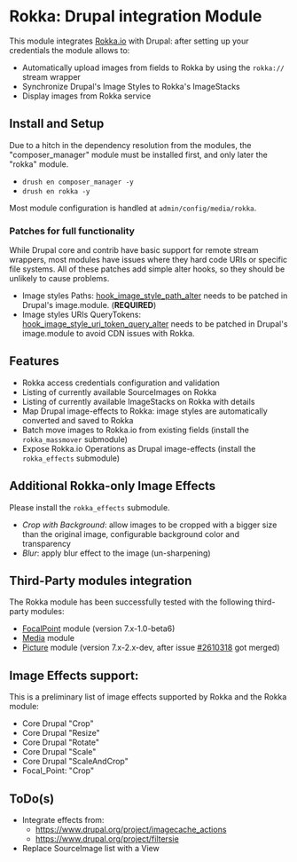 # Rokka: Drupal integration Module

This module integrates [Rokka.io](https://rokka.io) with Drupal: after setting up your credentials the module allows to:

 - Automatically upload images from fields to Rokka by using the `rokka://` stream wrapper
 - Synchronize Drupal's Image Styles to Rokka's ImageStacks
 - Display images from Rokka service

## Install and Setup
Due to a hitch in the dependency resolution from the modules, the "composer_manager" module
must be installed first, and only later the "rokka" module.

 - `drush en composer_manager -y`
 - `drush en rokka -y`

Most module configuration is handled at `admin/config/media/rokka`.
 
### Patches for full functionality
 
 While Drupal core and contrib have basic support for remote stream wrappers, most modules have issues where they hard
 code URIs or specific file systems. All of these patches add simple alter hooks, so they should be unlikely to cause
 problems.
 
 - Image styles Paths: [hook_image_style_path_alter](https://www.drupal.org/node/1358896#comment-9297197) needs to be
    patched in Drupal's image.module. (**REQUIRED**)
 - Image styles URIs QueryTokens: [hook_image_style_uri_token_query_alter](https://www.drupal.org/node/2610308) needs to
    be patched in Drupal's image.module to avoid CDN issues with Rokka.

## Features
 - Rokka access credentials configuration and validation
 - Listing of currently available SourceImages on Rokka
 - Listing of currently available ImageStacks on Rokka with details
 - Map Drupal image-effects to Rokka: image styles are automatically converted and saved to Rokka
 - Batch move images to Rokka.io from existing fields (install the `rokka_massmover` submodule)
 - Expose Rokka.io Operations as Drupal image-effects (install the `rokka_effects` submodule)
 
## Additional Rokka-only Image Effects
Please install the `rokka_effects` submodule.
  - *Crop with Background*: allow images to be cropped with a bigger size than the original image, configurable background color and transparency
  - *Blur*: apply blur effect to the image (un-sharpening)  

## Third-Party modules integration
 The Rokka module has been successfully tested with the following third-party modules:
 - [FocalPoint](http://www.drupal.org/project/focal_point) module (version 7.x-1.0-beta6)
 - [Media](http://www.drupal.org/project/media) module
 - [Picture](http://www.drupal.org/project/picture) module (version 7.x-2.x-dev, after issue [#2610318](https://www.drupal.org/node/2610318) got merged)

## Image Effects support:
This is a preliminary list of image effects supported by Rokka and the Rokka module:

 - Core Drupal "Crop"
 - Core Drupal "Resize"
 - Core Drupal "Rotate"
 - Core Drupal "Scale"
 - Core Drupal "ScaleAndCrop"
 - Focal_Point: "Crop"

## ToDo(s)
 - Integrate effects from:
   - https://www.drupal.org/project/imagecache_actions
   - https://www.drupal.org/project/filtersie
 - Replace SourceImage list with a View
